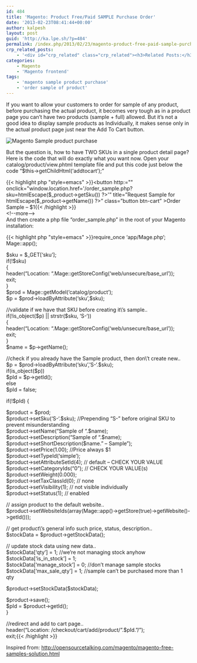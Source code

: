 ```yaml
---
id: 484
title: 'Magento: Product Free/Paid SAMPLE Purchase Order'
date: '2013-02-23T08:41:44+00:00'
author: kalpesh
layout: post
guid: 'http://ka.lpe.sh/?p=484'
permalink: /index.php/2013/02/23/magento-product-free-paid-sample-purchase-order/
crp_related_posts:
    - '<div id="crp_related" class="crp_related"><h3>Related Posts:</h3><ul><li><a href="http://ka.lpe.sh/2012/10/22/magento-add-products-to-placed-order-programatically/"     class="crp_title">Magento: Add products to placed order programatically</a></li><li><a href="http://ka.lpe.sh/2013/02/26/magento-cant-see-product-images-in-category-page/"     class="crp_title">Magento: Can&#8217;t see product images in category page</a></li><li><a href="http://ka.lpe.sh/2013/02/20/magento-product-import-error-shows-html-code-while-importing/"     class="crp_title">Magento: Product Import error &#8211; shows HTML code while importing</a></li><li><a href="http://ka.lpe.sh/2013/04/25/magento-special-price-products-page/"     class="crp_title">Magento Special price products page</a></li><li><a href="http://ka.lpe.sh/2013/01/24/magento-add-additional-product-item-attributes-in-order-and-invoice-emails/"     class="crp_title">Magento: Add additional product/item attributes in order and invoice emails</a></li></ul></div>'
categories:
    - Magento
    - 'Magento frontend'
tags:
    - 'magento sample product purchase'
    - 'order sample of product'
---
```


If you want to allow your customers to order for sample of any product, before purchasing the actual product, it becomes very tough as in a product page you can’t have two products (sample + full) allowed. But it’s not a good idea to display sample products as Individually, it makes sense only in the actual product page just near the Add To Cart button.

![Magento Sample product purchase](http://ka.lpe.sh/wp-content/uploads/2013/02/magento-sample-purchase.png)

But the question is, how to have TWO SKUs in a single product detail page? Here is the code that will do exactly what you want now. Open your catalog/product/view.phtml template file and put this code just below the code “$this->getChildHtml(‘addtocart’);”

{{< highlight php "style=emacs" >}}<button http:="" onclick="window.location.href='/order_sample.php?sku=<?php echo $this->htmlEscape($_product->getSku()) ?>'” title=”Request Sample for <?php echo $this->htmlEscape($_product->getName()) ?>” class=”button btn-cart” ><span><span>Order Sample – $1</span></span></button>{{< /highlight >}}<br />
\<!--more--><br />
And then create a php file “order_sample.php” in the root of your Magento installation:</p>
<p>{{< highlight php "style=emacs" >}}require_once ‘app/Mage.php’;<br />
Mage::app();</p>
<p>$sku = $_GET[‘sku’];<br />
if(!$sku)<br />
{<br />
        header(“Location: “.Mage::getStoreConfig(‘web/unsecure/base_url’));<br />
        exit;<br />
}<br />
$prod = Mage::getModel(‘catalog/product’);<br />
$p = $prod->loadByAttribute(‘sku’,$sku);</p>
<p>//validate if we have that SKU before creating it\’s sample..<br />
if(!is_object($p) || strstr($sku, ‘S-‘))<br />
{<br />
        header(“Location: “.Mage::getStoreConfig(‘web/unsecure/base_url’));<br />
        exit;<br />
}<br />
$name = $p->getName();</p>
<p>//check if you already have the Sample product, then don\’t create new..<br />
$p = $prod->loadByAttribute(‘sku’,’S-‘.$sku);<br />
if(is_object($p))<br />
        $pId = $p->getId();<br />
else<br />
        $pId = false;</p>
<p>if(!$pId) {</p>
<p>$product = $prod;<br />
$product->setSku(‘S-‘.$sku); //Prepending “S-” before original SKU to prevent misunderstanding<br />
$product->setName(“Sample of “.$name);<br />
$product->setDescription(“Sample of “.$name);<br />
$product->setShortDescription($name.” – Sample”);<br />
$product->setPrice(1.00); //Price always $1<br />
$product->setTypeId(‘simple’);<br />
$product->setAttributeSetId(4); // default – CHECK YOUR VALUE<br />
$product->setCategoryIds(“0”); // CHECK YOUR VALUE(s)<br />
$product->setWeight(0.000);<br />
$product->setTaxClassId(0); // none<br />
$product->setVisibility(1); // not visible individually<br />
$product->setStatus(1); // enabled</p>
<p>// assign product to the default website..<br />
$product->setWebsiteIds(array(Mage::app()->getStore(true)->getWebsite()->getId()));</p>
<p>// get product\’s general info such price, status, description..<br />
$stockData = $product->getStockData();</p>
<p>// update stock data using new data..<br />
$stockData[‘qty’] = 1; //we’re not managing stock anyhow<br />
$stockData[‘is_in_stock’] = 1;<br />
$stockData[‘manage_stock’] = 0; //don’t manage sample stocks<br />
$stockData[‘max_sale_qty’] = 1; //sample can’t be purchased more than 1 qty</p>
<p>$product->setStockData($stockData);</p>
<p>$product->save();<br />
$pId = $product->getId();<br />
}</p>
<p>//redirect and add to cart page..<br />
header(“Location: /checkout/cart/add/product/”.$pId.”/”);<br />
exit;{{< /highlight >}}</p>
<p>Inspired from: <a href=" style="float:left;padding-left:5px;" type="button">http://opensourcetalking.com/magento/magento-free-samples-solution.html</button>
